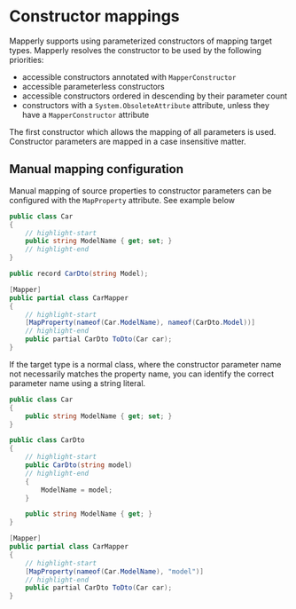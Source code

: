 # Constructor mappings

Mapperly supports using parameterized constructors of mapping target types.
Mapperly resolves the constructor to be used by the following priorities:

- accessible constructors annotated with `MapperConstructor`
- accessible parameterless constructors
- accessible constructors ordered in descending by their parameter count
- constructors with a `System.ObsoleteAttribute` attribute, unless they have a `MapperConstructor` attribute

The first constructor which allows the mapping of all parameters is used.
Constructor parameters are mapped in a case insensitive matter.

## Manual mapping configuration

Manual mapping of source properties to constructor parameters can be configured with the `MapProperty` attribute.
See example below

```csharp
public class Car
{
    // highlight-start
    public string ModelName { get; set; }
    // highlight-end
}

public record CarDto(string Model);

[Mapper]
public partial class CarMapper
{
    // highlight-start
    [MapProperty(nameof(Car.ModelName), nameof(CarDto.Model))]
    // highlight-end
    public partial CarDto ToDto(Car car);
}
```

If the target type is a normal class, where the constructor parameter name not necessarily matches the property name, you can identify the correct parameter name using a string literal.

```csharp
public class Car
{
    public string ModelName { get; set; }
}

public class CarDto
{
    // highlight-start
    public CarDto(string model)
    // highlight-end
    {
        ModelName = model;
    }

    public string ModelName { get; }
}

[Mapper]
public partial class CarMapper
{
    // highlight-start
    [MapProperty(nameof(Car.ModelName), "model")]
    // highlight-end
    public partial CarDto ToDto(Car car);
}
```
